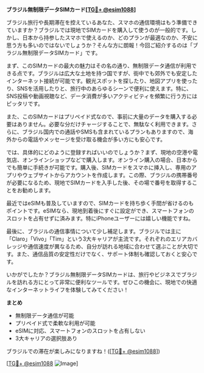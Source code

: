 **ブラジル無制限データSIMカード[[TG💪+ @esim1088](https://t.me/s/esim1088)]**

ブラジル旅行や長期滞在を控えているあなた、スマホの通信環境はもう準備できていますか？ブラジルでは現地でSIMカードを購入して使うのが一般的です。しかし、日本から持参したスマホで使えるのか、どのプランが最適なのか、不安に思う方も多いのではないでしょうか？そんな方に朗報！今回ご紹介するのは「ブラジル無制限データSIMカード」です。

まず、このSIMカードの最大の魅力はその名の通り、無制限データ通信が利用できる点です。ブラジルは広大な土地を持つ国ですが、街中でも郊外でも安定したインターネット接続が可能です。観光スポットを探したり、地図アプリを使ったり、SNSを活用したりと、旅行中のあらゆるシーンで便利に使えます。特に、SNS投稿や動画視聴など、データ消費が多いアクティビティを頻繁に行う方にはピッタリです。

また、このSIMカードはプリペイド式なので、事前に大量のデータを購入する必要はありません。必要な分だけチャージすることで、無駄なく利用できます。さらに、ブラジル国内での通話やSMSも含まれているプランもありますので、海外からの電話やメッセージを受け取る機会が多い方にも安心です。

では、具体的にどのように登録すればいいのでしょうか？まず、現地の空港や電気店、オンラインショップなどで購入します。オンライン購入の場合、日本からでも簡単に手続きが可能です。購入後、SIMカードをスマホに挿入し、専用のアプリやウェブサイトからアカウントを作成します。この際、ブラジルの携帯番号が必要になるため、現地でSIMカードを入手した後、その場で番号を取得することをお勧めします。

最近ではeSIMも普及していますので、SIMカードを持ち歩く手間が省けるのもポイントです。eSIMなら、現地到着後にすぐに設定ができ、スマートフォンのスロットを占有せずに済みます。特にiPhoneユーザーには嬉しい機能ですね。

最後に、ブラジルの通信事情について少し補足します。ブラジルでは主に「Claro」「Vivo」「Tim」という3大キャリアが主流です。それぞれのエリアカバレッジや通信速度が異なるため、自分が訪れる地域に合わせて選ぶことが大切です。また、通信品質の安定性だけでなく、サポート体制も確認しておくと安心です。

いかがでしたか？ブラジル無制限データSIMカードは、旅行やビジネスでブラジルを訪れる方にとって非常に便利なツールです。ぜひこの機会に、現地での快適なインターネットライフを体験してみてください！

**まとめ**
- 無制限データ通信が可能
- プリペイド式で柔軟な利用が可能
- eSIMに対応、スマートフォンのスロットを占有しない
- 3大キャリアの選択肢あり

ブラジルでの滞在が楽しみになりますね！([[TG💪+ @esim1088](https://t.me/s/esim1088)])

[[TG💪+ @esim1088](https://t.me/s/esim1088) ![Image](https://i.postimg.cc/Y0z9fWf4/image.png)]